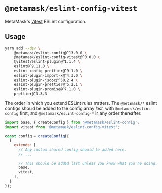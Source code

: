 # `@metamask/eslint-config-vitest`

MetaMask's [Vitest](https://vitest.dev/) ESLint configuration.

## Usage

```bash
yarn add --dev \
    @metamask/eslint-config@^13.0.0 \
    @metamask/eslint-config-vitest@^0.0.0 \
    @vitest/eslint-plugin@^1.1.4 \
    eslint@^9.11.0 \
    eslint-config-prettier@^9.1.0 \
    eslint-plugin-import-x@^4.3.0 \
    eslint-plugin-jsdoc@^50.2.4 \
    eslint-plugin-prettier@^5.2.1 \
    eslint-plugin-promise@^7.1.0 \
    prettier@^3.3.3
```

The order in which you extend ESLint rules matters.
The `@metamask/*` eslint configs should be added to the config array _last_,
with `@metamask/eslint-config` first, and `@metamask/eslint-config-*` in any
order thereafter.

```js
import base, { createConfig } from '@metamask/eslint-config';
import vitest from '@metamask/eslint-config-vitest';

const config = createConfig({
  {
    extends: [
      // Any custom shared config should be added here.
      // ...

      // This should be added last unless you know what you're doing.
      base,
      vitest,
    ],
  }
});
```
